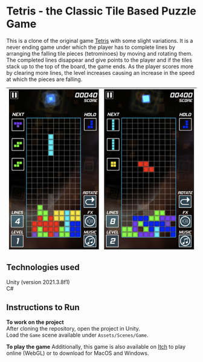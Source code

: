 # Tetris - the Classic Tile Based Puzzle Game #

This is a clone of the original game [Tetris](https://en.wikipedia.org/wiki/Tetris) with some slight variations. It is a never ending game under which the player has to complete lines by arranging the falling tile pieces (tetrominoes) by moving and rotating them. The completed lines disappear and give points to the player and if the tiles stack up to the top of the board, the game ends. As the player scores more by clearing more lines, the level increases causing an increase in the speed at which the pieces are falling.

|![demo-image-1](./demo-images/demo-image-1.png) | ![demo-image-2](./demo-images/demo-image-2.png) |
|-|-|


## Technologies used ##

Unity (version 2021.3.8f1)  
C#

## Instructions to Run ##

__To work on the project__  
After cloning the repository, open the project in Unity.  
Load the `Game` scene available under `Assets/Scenes/Game`. 

__To play the game__
Additionally, this game is also available on [Itch](https://chandak.itch.io/tetris) to play online (WebGL) or to download for MacOS and Windows.

